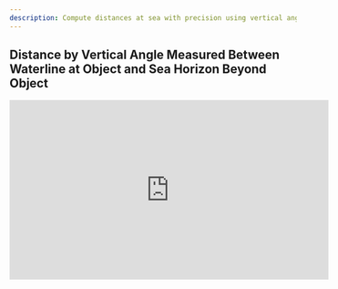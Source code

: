 ```yaml
---
description: Compute distances at sea with precision using vertical angles measured between the waterline at the object and the sea horizon beyond it.
---
```

## Distance by Vertical Angle Measured Between Waterline at Object and Sea Horizon Beyond Object
<iframe width="560" height="315" src="https://www.youtube.com/embed/GuVrzK4av3c" title="YouTube video player" frameborder="0" allow="accelerometer; autoplay; clipboard-write; encrypted-media; gyroscope; picture-in-picture" allowfullscreen></iframe>
